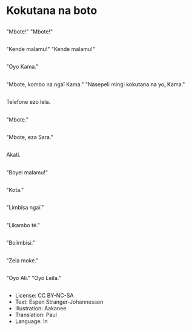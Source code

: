 # Kokutana na boto

##
"Mbote!" "Mbote!"

##
"Kende malamu!" "Kende malamu!"

##
"Oyo Kama."

##
"Mbote, kombo na ngaï Kama." "Nasepeli mingi kokutana na yo, Kama."

##
Telefone ezo lela.

##
"Mbote."

##
"Mbote, eza Sara."

##
Akati.

##
"Boyei malamu!"

##
"Kota."

##
"Limbisa ngaï."

##
"Likambo té."

##
"Bolimbisi."

##
"Zela moke."

##
"Oyo Ali." "Oyo Leila."

##
* License: CC BY-NC-SA
* Text: Espen Stranger-Johannessen
* Illustration: Aakanee
* Translation: Paul
* Language: ln
